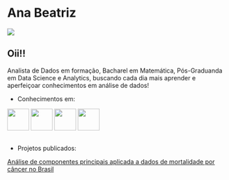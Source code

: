 # Ana Beatriz 

<div>
  <a href="https://www.linkedin.com/in/ana-beatriz-atique" target="_blank"><img src="https://img.shields.io/badge/-LinkedIn-%230077B5?style=for-the-badge&logo=linkedin&logoColor=white" target="_blank"></a>
<div/>
  
## Oii!!
  
Analista de Dados em formação, Bacharel em Matemática, Pós-Graduanda em Data Science e Analytics, buscando cada dia mais aprender e aperfeiçoar conhecimentos em análise de dados!
  


- Conhecimentos em:

<div style="display: inline">
            <img width='50' height='50' src="https://cdn.jsdelivr.net/gh/devicons/devicon/icons/python/python-original-wordmark.svg" />
            <img width='50' height='50' src="https://cdn.jsdelivr.net/gh/devicons/devicon/icons/rstudio/rstudio-original.svg" />
            <img width='50' height='50' src="https://cdn.jsdelivr.net/gh/devicons/devicon/icons/microsoftsqlserver/microsoftsqlserver-plain-wordmark.svg" />
            <img width='50' height='50' src="https://cdn.jsdelivr.net/gh/devicons/devicon/icons/jupyter/jupyter-original-wordmark.svg" />
          
</div>

##
- Projetos publicados:

[Análise de componentes principais aplicada a dados de mortalidade por câncer no Brasil](https://repositorio.ufu.br/bitstream/123456789/34694/4/An%c3%a1liseComponentesPrincipais.pdf)
